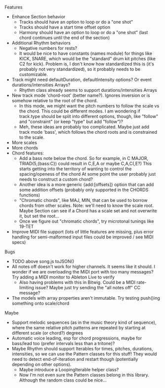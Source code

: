 Features
- Enhance Section behavior
  - Tracks should have an option to loop or do a "one shot"
  - Tracks should have a start time offset option
  - Harmony should have an option to loop or do a "one shot" (last chord continues until the end of the section)
- Additional Rhythm behaviors
  - Negative numbers for rests?
  - It would be nice to have constants (names module) for things like KICK, SNARE, which would
    be the "standard" drum kit pitches (like C2 for kick). Problem is, I don't know how standardized this is (it's probably not very standardized),
    so it probably needs to be customizable.
- Track might need defaultDuration, defaultIntensity options? Or event durations/intensities Arrays?
  - Rhythm class already seems to support durations/intensities Arrays
- New track mode 'chord-root' (better name?). Ignores inversion or is somehow relative to the root of the chord.
  - In this mode, we might want the pitch numbers to follow the scale vs the chord. This could be different modes. 
    I am wondering if track.type should be split into different options, though, like "follow" and "constraint" (or keep "type" but add "follow")?
  - Meh, these ideas are probably too complicated. Maybe just add track mode 'bass', which follows the chord roots and is constrained to the scale.
- More scales
- More chords
- Chord features:
  - Add a bass note below the chord.
    So for example, in C MAJOR, TRIAD(5,{bass:C}) could result in C,E,A or maybe C,A,C(,E?)
    This starts getting into the territory of wanting to control the spacing/openess of the chord
    At some point the user probably just needs to construct a custom chord?
  - Another idea is a more generic {add:[offsets]} option that can add some addition offsets (probably only supported in the CHORDS functions)
  - "Chromatic chords", like MAJ, MIN, that can be used to borrow chords from other scales.
    Note: we'll need to know the scale root. Maybe Section can see if a Chord has a scale set and not overwrite it, but set the root...
  - Once we figure out "chromatic chords", try microtonal tunings like 19-TET
- Improve MIDI file support (lots of little features are missing, plus error handling for semi-malformed input files could be improved / see MIDI specs)

Bugs
- TODO above song.js toJSON()
- All notes off doesn't work for higher channels. It seems like it should. I wonder if we are overloading the MIDI port with too many messages? Try adding a MIDI monitor to Ableton Live to verify
  - Also having problems with this in Bitwig. Could be a MIDI rate-limiting issue? Maybe just try sending the "all notes off" CC message?
- The models with array properties aren't immutable. Try testing push()ing something onto scale/chord

Maybe
- Support melodic sequences (as in the music theory kind of sequence), where the same relative pitch patterns are repeated by starting at different scale (or chord?) degrees
- Automatic voice leading, esp for chord progressions, maybe for bass/lead too (prefer intervals less than a tritone)?
- Maybe Rhythm should support Iterables for times, pitches, durations, intensities, so we can use
  the Pattern classes for this stuff! They would need to detect end-of-iteration and restart though (potentially depending on other options).
  - Maybe introduce a LoopingIterable helper class?
  - Now I'm not even sure the Pattern classes belong in this library. Although the random class could be nice...
